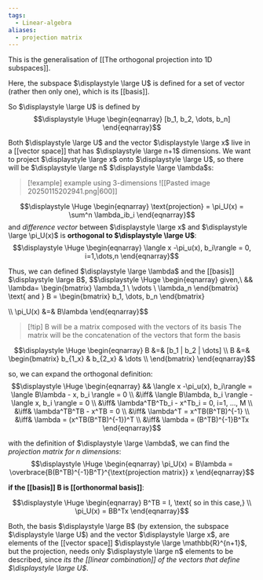 ```yaml
---
tags:
  - Linear-algebra
aliases:
  - projection matrix
---
```

This is the generalisation of [[The orthogonal projection into 1D subspaces]].

Here, the subspace $\displaystyle \large U$ is defined for a set of vector (rather then only one), which is its [[basis]].

So $\displaystyle \large U$ is defined by
$$\displaystyle \Huge \begin{eqnarray} 
[b_1, b_2, \dots, b_n]
\end{eqnarray}$$

Both $\displaystyle \large U$ and the vector $\displaystyle \large x$ live in a [[vector space]] that has $\displaystyle \large n+1$ dimensions. We want to project $\displaystyle \large x$ onto $\displaystyle \large U$, so there will be $\displaystyle \large n$ $\displaystyle \large \lambda$s:

>[!example] example using 3-dimensions
>![[Pasted image 20250115202941.png|600]]

$$\displaystyle \Huge \begin{eqnarray} 
\text{projection} = \pi_U(x) = \sum^n \lambda_ib_i
\end{eqnarray}$$
and *difference vector* between $\displaystyle \large x$ and $\displaystyle \large \pi_U(x)$ is **orthogonal to $\displaystyle \large U$**:
$$\displaystyle \Huge \begin{eqnarray} 
\langle x -\pi_u(x), b_i\rangle = 0, i=1,\dots,n
\end{eqnarray}$$

Thus, we can defined $\displaystyle \large \lambda$ and the [[basis]] $\displaystyle \large B$,
$$\displaystyle \Huge \begin{eqnarray} 
given,\ && \lambda=
\begin{bmatrix}  \lambda_1 \\ \vdots \\ \lambda_n \end{bmatrix}
\text{ and }
B = \begin{bmatrix}  b_1, \dots, b_n \end{bmatrix}

\\\\
\pi_U(x) &=& B\lambda
\end{eqnarray}$$

>[!tip] B will be a matrix composed with the vectors of its basis
The matrix will be the concatenation of the vectors that form the basis

$$\displaystyle \Huge \begin{eqnarray} 
B &=& [b_1 | b_2 | \dots]
\\
B &=& \begin{bmatrix}  b_{1_x} & b_{2_x} & \dots \\ \end{bmatrix}
\end{eqnarray}$$



so, we can expand the orthogonal definition:
$$\displaystyle \Huge \begin{eqnarray} 
&& \langle x -\pi_u(x), b_i\rangle = \langle B\lambda - x, b_i \rangle = 0
\\ &\iff& 
\langle B\lambda, b_i \rangle  - \langle x, b_i \rangle = 0
\\ &\iff& 
\lambda^TB^Tb_i - x^Tb_i = 0, i=1, ..., M
\\ &\iff& 
\lambda^TB^TB - x^TB = 0
\\ &\iff& 
\lambda^T = x^TB(B^TB)^{-1}
\\ &\iff& 
\lambda = (x^TB(B^TB)^{-1})^T
\\ &\iff& 
\lambda = (B^TB)^{-1}B^Tx
\end{eqnarray}$$

with the definition of $\displaystyle \large \lambda$, we can find the *projection matrix for n dimensions*:
$$\displaystyle \Huge \begin{eqnarray} 
\pi_U(x) = B\lambda = 
\overbrace{B(B^TB)^{-1}B^T}^{\text{projection matrix}} x
\end{eqnarray}$$

**if the [[basis]] B is [[orthonormal basis]]**:

$$\displaystyle \Huge \begin{eqnarray} 
B^TB = I, \text{ so in this case,}
\\
\pi_U(x) = BB^Tx
\end{eqnarray}$$

Both, the basis $\displaystyle \large B$ (by extension, the subspace $\displaystyle \large U$) and the vector $\displaystyle \large x$, are elements of the [[vector space]] $\displaystyle \large \mathbb{R}^{n+1}$, but the projection, needs only $\displaystyle \large n$ elements to be described, since *its the [[linear combination]] of the vectors that define $\displaystyle \large U$*.

